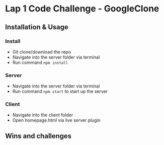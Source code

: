 # Lap 1 Code Challenge - GoogleClone

## Installation & Usage

### Install

- Git clone/download the repo
- Navigate into the server folder via terminal
- Run command `npm install`

### Server

- Navigate into the server folder via terminal
- Run command `npm start` to start up the server

### Client

- Navigate into the client folder
- Open homepage.html via live server plugin

## Wins and challenges
